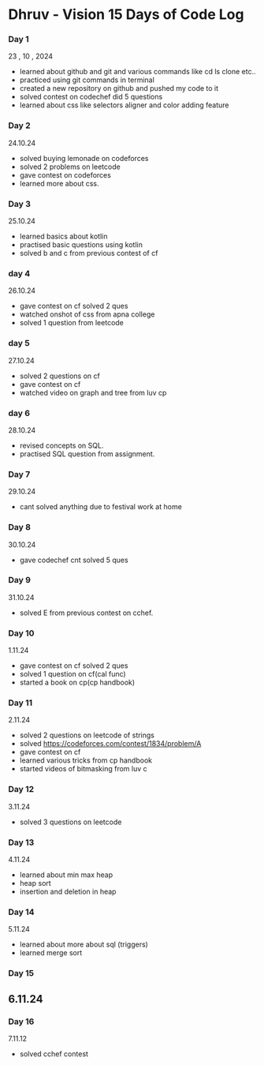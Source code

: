 # Dhruv - Vision 15 Days of Code Log

### Day 1

23 , 10 , 2024

- learned about github and git and various commands like cd ls clone etc..
- practiced using git commands in terminal
- created a new repository on github and pushed my code to it
- solved contest on codechef did 5 questions
- learned about css like selectors aligner and color adding feature

### Day 2
24.10.24
- solved buying lemonade on codeforces 
- solved 2 problems on leetcode
- gave contest on codeforces
- learned more about css.

 ### Day 3
 25.10.24
 - learned basics about kotlin
 - practised basic questions using kotlin
 - solved b and c from previous contest of cf

 ### day 4
 26.10.24
  - gave contest on cf solved 2 ques
 - watched onshot of css from apna college
 - solved 1 question from leetcode
  
  ### day 5
 27.10.24
  - solved 2 questions on cf
  - gave contest on cf
  - watched video on graph and tree from luv cp

  ### day 6
  28.10.24
  - revised concepts on SQL.
  - practised SQL question from assignment.

  ### Day 7
   29.10.24
   - cant solved anything due to festival work at home
  ### Day 8
   30.10.24
   - gave codechef cnt solved 5 ques
     
  ### Day 9
  31.10.24
  - solved E from previous contest on cchef.
    
  ### Day 10
  1.11.24
  - gave contest on cf solved 2 ques
  - solved 1 question on cf(cal func)
  - started a book on cp(cp handbook)
    
  ### Day 11
  2.11.24
  - solved 2 questions on leetcode of strings
  - solved https://codeforces.com/contest/1834/problem/A
  - gave contest on cf
  - learned various tricks from cp handbook
  - started videos of bitmasking from luv c

  ### Day 12
  3.11.24
  - solved 3 questions on leetcode
  ### Day 13
  4.11.24
  - learned about min max heap
  - heap sort
  - insertion and deletion in heap
  ### Day 14
  5.11.24
  - learned about more about sql (triggers)
  - learned merge sort
  ### Day 15
  6.11.24
  - 
  ### Day 16
  7.11.12
  - solved cchef contest 

  
